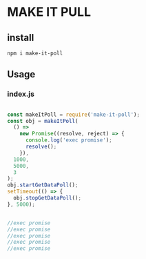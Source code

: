 # MAKE IT PULL

## install

 ```shell
 npm i make-it-poll
 ```

## Usage

### index.js

```js

const makeItPoll = require('make-it-poll');
const obj = makeItPoll(
  () =>
    new Promise((resolve, reject) => {
      console.log('exec promise');
      resolve();
    }),
  1000,
  5000,
  3
);
obj.startGetDataPoll();
setTimeout(() => {
  obj.stopGetDataPoll();
}, 5000);


//exec promise
//exec promise
//exec promise
//exec promise
//exec promise
```
